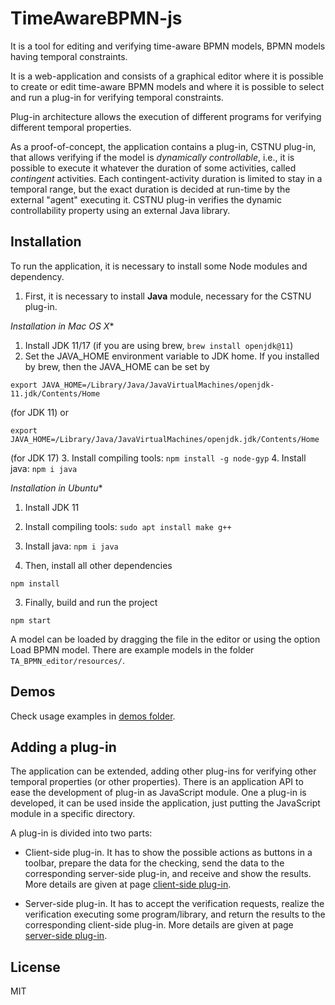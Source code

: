 # TimeAwareBPMN-js

It is a tool for editing and verifying time-aware BPMN models, BPMN models having temporal constraints.

It is a web-application and consists of a graphical editor where it is possible to create or edit time-aware BPMN models
and where it is possible to select and run a plug-in for verifying temporal constraints.

Plug-in architecture allows the execution of different programs for verifying different temporal properties.

As a proof-of-concept, the application contains a plug-in, CSTNU plug-in, that allows verifying if the model is *dynamically controllable*,
i.e., it is possible to execute it whatever the duration of some activities, called *contingent* activities.
Each contingent-activity duration is limited to stay in a temporal range, but the exact duration is decided at run-time by the external "agent" executing it.
CSTNU plug-in verifies the dynamic controllability property using an external Java library.


## Installation
To run the application, it is necessary to install some Node modules and dependency.

1. First, it is necessary to install **Java** module, necessary for the CSTNU plug-in.

*Installation in Mac OS X**

1. Install JDK 11/17 (if you are using brew, `brew install openjdk@11`)
2. Set the JAVA_HOME environment variable to JDK home.
If you installed by brew, then the JAVA_HOME can be set by
```
export JAVA_HOME=/Library/Java/JavaVirtualMachines/openjdk-11.jdk/Contents/Home
```
(for JDK 11)
or
```
export JAVA_HOME=/Library/Java/JavaVirtualMachines/openjdk.jdk/Contents/Home
```
(for JDK 17)
3. Install compiling tools: `npm install -g node-gyp`
4. Install java: `npm i java`

*Installation in Ubuntu**

1. Install JDK 11
2. Install compiling tools: `sudo apt install make g++`
3. Install java: `npm i java`

2. Then, install all other dependencies
```
npm install
```

3. Finally, build and run the project
```
npm start
```
A model can be loaded by dragging the file in the editor or using the option Load BPMN model. There are example models in the folder `TA_BPMN_editor/resources/`.

## Demos
Check usage examples in [demos folder](./tutorials/demos/).


## Adding a plug-in
The application can be extended, adding other plug-ins for verifying other temporal properties (or other properties).
There is an application API to ease the development of plug-in as JavaScript module.
One a plug-in is developed, it can be used inside the application, just putting the JavaScript module in a specific directory.

A plug-in is divided into two parts:
* Client-side plug-in. It has to show the possible actions as buttons in a toolbar, prepare the data for the checking, send the data to the corresponding server-side plug-in, and receive and show the results.
More details are given at page [client-side plug-in](./TA_BPMN_editor/app/temporal-modeler/temporal-plugins-client/README.md).

* Server-side plug-in. It has to accept the verification requests, realize the verification executing some program/library, and return the results to the corresponding client-side plug-in.
More details are given at page [server-side plug-in](./temporal-plugins-server/README.md).

## License

MIT
